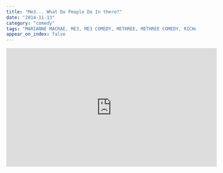 ```yaml
---
title: "Me3... What Do People Do In there?"
date: "2014-11-13"
category: "comedy"
tags: "MARIANNE MACRAE, ME3, ME3 COMEDY, METHREE, METHREE COMEDY, RICHARD HANRAHAN, SKETCH, TOILET, TOILET HUMOUR, WHAT DO WOMEN DO IN THERE?"
appear_on_index: false
---
```


<iframe width="560" height="315" src="https://www.youtube.com/embed/R1sJdEQ9TKo" frameborder="0" allow="accelerometer; autoplay; encrypted-media; gyroscope; picture-in-picture" allowfullscreen></iframe>
